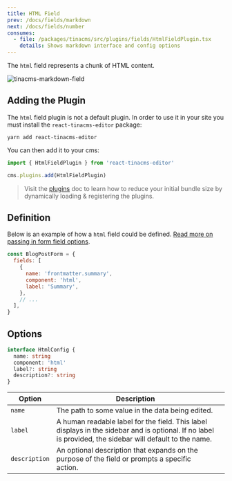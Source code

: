 ```yaml
---
title: HTML Field
prev: /docs/fields/markdown
next: /docs/fields/number
consumes:
  - file: /packages/tinacms/src/plugins/fields/HtmlFieldPlugin.tsx
    details: Shows markdown interface and config options
---
```


The `html` field represents a chunk of HTML content.

![tinacms-markdown-field](/img/fields/markdown.png)

## Adding the Plugin

The `html` field plugin is not a default plugin. In order to use it in your site you must install the `react-tinacms-editor` package:

```
yarn add react-tinacms-editor
```

You can then add it to your cms:

```ts
import { HtmlFieldPlugin } from 'react-tinacms-editor'

cms.plugins.add(HtmlFieldPlugin)
```

> Visit the [plugins](/docs/cms/plugins) doc to learn how to reduce your initial bundle size by dynamically loading & registering the plugins.

## Definition

Below is an example of how a `html` field could be defined. [Read more on passing in form field options](/docs/gatsby/markdown#customizing-remark-forms).

```javascript
const BlogPostForm = {
  fields: [
    {
      name: 'frontmatter.summary',
      component: 'html',
      label: 'Summary',
    },
    // ...
  ],
}
```

## Options

```typescript
interface HtmlConfig {
  name: string
  component: 'html'
  label?: string
  description?: string
}
```

| Option        | Description                                                                                                                                              |     |
| ------------- | -------------------------------------------------------------------------------------------------------------------------------------------------------- | --- |
| `name`        | The path to some value in the data being edited.                                                                                                         |
| `label`       | A human readable label for the field. This label displays in the sidebar and is optional. If no label is provided, the sidebar will default to the name. |
| `description` | An optional description that expands on the purpose of the field or prompts a specific action.                                                           |
